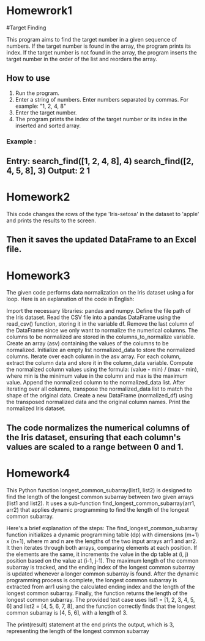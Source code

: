 # Homewrork1
#Target Finding

This program aims to find the target number in a given sequence of numbers. If the target number is found in the array, the program prints its index.
If the target number is not found in the array, the program inserts the target number in the order of the list and reorders the array.
## How to use

1. Run the program.
2. Enter a string of numbers. Enter numbers separated by commas. For example: "1, 2, 4, 8"
3. Enter the target number.
4. The program prints the index of the target number or its index in the inserted and sorted array.
### Example :

Entry:
search_find([1, 2, 4, 8], 4)
search_find([2, 4, 5, 8], 3)
Output:
2
1
-----------------------------------------------------------------------------------------------------
 # Homework2
 This code changes the rows of the type 'Iris-setosa' in the dataset to 'apple' and prints the results to the screen. 
 
 Then it saves the updated DataFrame to an Excel file.
----------------------------------------------------------------------------------------------------------
 # Homework3 
The given code performs data normalization on the Iris dataset using a for loop. Here is an explanation of the code in English:

   Import the necessary libraries: pandas and numpy.
   Define the file path of the Iris dataset.
   Read the CSV file into a pandas DataFrame using the read_csv() function, storing it in the variable df.
   Remove the last column of the DataFrame since we only want to normalize the numerical columns. The columns to be normalized are stored in the columns_to_normalize variable.
   Create an array (asv) containing the values of the columns to be normalized.
   Initialize an empty list normalized_data to store the normalized columns.
   Iterate over each column in the asv array.
   For each column, extract the column data and store it in the column_data variable.
   Compute the normalized column values using the formula: (value - min) / (max - min), where min is the minimum value in the column and max is the maximum value.
   Append the normalized column to the normalized_data list.
   After iterating over all columns, transpose the normalized_data list to match the shape of the original data.
   Create a new DataFrame (normalized_df) using the transposed normalized data and the original column names.
   Print the normalized Iris dataset.

The code normalizes the numerical columns of the Iris dataset, ensuring that each column's values are scaled to a range between 0 and 1.
------------------------------------------------------------------------------------------------------------
# Homework4
This Python function longest_common_subarray(list1, list2) is designed to find the length of the longest common subarray between two given arrays (list1 and list2). 
It uses a sub-function find_longest_common_subarray(arr1, arr2) that applies dynamic programming to find the length of the longest common subarray.

Here's a brief explanation of the steps:
   The find_longest_common_subarray function initializes a dynamic programming table (dp) with dimensions (m+1) x (n+1), where m and n are the lengths of the two input arrays arr1 and arr2.
   It then iterates through both arrays, comparing elements at each position. If the elements are the same, it increments the value in the dp table at (i, j) position based on the value at (i-1, j-1).
   The maximum length of the common subarray is tracked, and the ending index of the longest common subarray is updated whenever a longer common subarray is found.
   After the dynamic programming process is complete, the longest common subarray is extracted from arr1 using the calculated ending index and the length of the longest common subarray.
   Finally, the function returns the length of the longest common subarray.
   The provided test case uses list1 = [1, 2, 3, 4, 5, 6] and list2 = [4, 5, 6, 7, 8], and the function correctly finds that the longest common subarray is [4, 5, 6], with a length of 3.

The print(result) statement at the end prints the output, which is 3, representing the length of the longest common subarray
